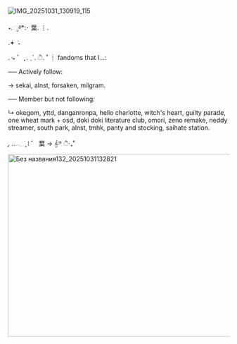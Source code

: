 ![IMG_20251031_130919_115](https://github.com/user-attachments/assets/6cdfb3b7-d233-4daa-b320-bcd2ada1d872)

 ⋆.ೃ࿔*:･                               葉.  ⋮.            
                  .𖥔 ݁ ˖

.    ⤷         ゛ ִִֶֶָ ִִֶֶ.                  ˎˊ.                   ੈ.                            ˚ ┊
 fandoms that I...:
 
 ── Actively follow: 
 
 → sekai, alnst, forsaken, milgram. 
 
 ── Member but not following:

 ↳ okegom, yttd, danganronpa, hello charlotte, witch's heart, guilty parade, one wheat mark + osd, doki doki literature club, omori, zeno remake, neddy streamer, south park, alnst, tmhk, panty and stocking, saihate station.

ִֶָ. ..𓂃 ࣪ ִֶָ                ⁞                       ゛   葉
    →               𝄞𝄢              ੈ‧₊˚


   
<img width="736" height="414" alt="Без названия132_20251031132821" src="https://github.com/user-attachments/assets/dfe92680-180f-4fa0-a637-54ee1753915c" />

